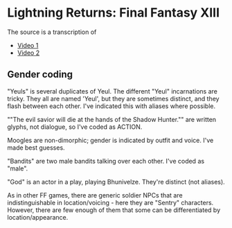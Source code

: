 # Lightning Returns: Final Fantasy XIII

The source is a transcription of 

-  [Video 1](https://www.youtube.com/watch?v=Kl_EgMs2V4A)
-  [Video 2](https://www.youtube.com/watch?v=BDXGUhO18O8)

## Gender coding

"Yeuls" is several duplicates of Yeul. The different "Yeul" incarnations are tricky. They all are named 'Yeul', but they are sometimes distinct, and they flash between each other. I've indicated this with aliases where possible. 

"\"The evil savior will die at the hands of the Shadow Hunter.\"" are written glyphs, not dialogue, so I've coded as ACTION. 

Moogles are non-dimorphic; gender is indicated by outfit and voice. I've made best guesses. 

"Bandits" are two male bandits talking over each other. I've coded as "male". 

"God" is an actor in a play, playing Bhunivelze. They're distinct (not aliases). 

As in other FF games, there are generic soldier NPCs that are indistinguishable in location/voicing - here they are "Sentry" characters. However, there are few enough of them that some can be differentiated by location/appearance. 
